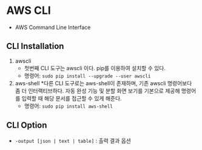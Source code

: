 # AWS CLI
* AWS Command Line Interface

## CLI Installation
1. awscli
    * 첫번째 CLI 도구는 awscli 이다. pip를 이용하여 설치할 수 있다.
    * 명령어: ```sudo pip install --upgrade --user awscli```
2. aws-shell
    *다른 CLI 도구로는 aws-shell이 존재하며, 기존 awscli 명령어보다 좀 더 인터랙티브하다. 
    자동 완성 기능 및 분할 화면 보기를 기본으로 제공해 명령어를 입력할 때 해당 문서를 접근할 수 있게 해준다.
    * 명령어: ```sudo pip install aws-shell```


## CLI Option
* ```-output [json | text | table]``` : 출력 결과 옵션





 